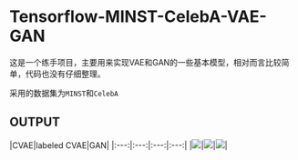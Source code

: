 # Tensorflow-MINST-CelebA-VAE-GAN

这是一个练手项目，主要用来实现VAE和GAN的一些基本模型，相对而言比较简单，代码也没有仔细整理。

采用的数据集为`MINST`和`CelebA`

## OUTPUT

|CVAE|labeled CVAE|GAN|
|:---:|:---:|:---:|:---:|
|![](./imgs/minst_cvae.gif)|![](./imgs/minst_cvae_label.gif)|![](./imgs/minst_gan.gif)|

